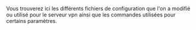 Vous trouverez ici les différents fichiers de configuration que l'on a modifié ou utilisé pour le serveur vpn ainsi que les commandes utilisées pour certains paramètres.
